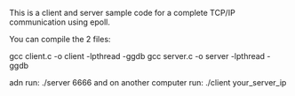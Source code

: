 This is a client and server sample code for a complete TCP/IP communication using epoll.

You can compile the 2 files:

gcc client.c -o client -lpthread -ggdb
gcc server.c -o server -lpthread -ggdb

adn run:
./server 6666
and on another computer run:
./client your_server_ip
